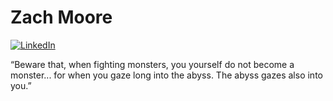 <!-- <style>
    * {
        cursor: url(cursor.png), auto;
    }
    .title {
        color: #aaaaff;
        transition: color 0.5s;
        display: flex;
        justify-content:center;
        align-items: center;
        width: 100%;

    }
    .title:hover {
        color: #ccccff;
        text-shadow: 0 0 5px #ccccff;
    }
    .sub-title {
        padding-left: 10px;
        font-size: 0.8em;
    }
    .badges {
        display: flex;
        justify-content:center;
    }
    .link-badges {
        width: 100%;
        display: flex;
        justify-content:center;
        cursor: url('cursor.png'), default;
    }
    .link-badges:hover {
        transform: scale(1.1);
        cursor: url('cursor.png'), default;
    }
</style> -->

# Zach Moore
[![LinkedIn](https://img.shields.io/badge/LinkedIn-0077B5?style=for-the-badge&logo=linkedin&logoColor=white)](https://linkedin.com/in/zachmoore1)

<!-->“Beware that, when fighting monsters, you yourself do not become a monster... for when you gaze long into the abyss. The abyss gazes also into you.”
<!-- ― Friedrich W. Nietzsche

<!-- Techno philosopher

### **Tech**
VueJS, Flutter, Quasar, Vite, Webpack, Tailwind, Docker, Kubernetes, GraphQL, gRPC, GSAP, AWS...

### **Languages**
JS/TS, Python, C/C++, Dart, Go...<br/>

### **Home Lab**
**Main Server** - AMD Epyc(24 core), 128gb DDR4 ECC - 4TB SSD, 16TB SAS for TrueNAS Core<br />
I run a 10 node virtualized K3s cluster mostly for experimentation/personal projects etc.
and lots of VM's/LXC's for awesome open-source self hosted software. -->

<!-- <div class="badges" align="middle">

![GithubStats](https://github-readme-stats.vercel.app/api?username=zachacious&theme=dracula&count_private=True&hide=contribs,issues&show_icons=Truet&hide_border=True&hide_rank=True)

![GithubStats](https://github-readme-stats.vercel.app/api/top-langs/?username=zachacious&theme=dracula&layout=compact&hide_border=True&langs_count=10)

</div> -->
